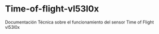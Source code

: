 # Time-of-flight-vl53l0x
Documentación Técnica sobre el funcionamiento del sensor Time of Flight vl53l0x
